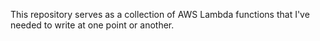 This repository serves as a collection of AWS Lambda functions that I've needed to write at one point or another.
